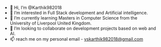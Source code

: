 - 👋 Hi, I’m @Karthik982018
- 👀 I’m interested in Full Stack development and Artificial intelligence.
- 🌱 I’m currently learning Masters in Computer Science from the University of Liverpool United Kingdom.
- 💞️ I’m looking to collaborate on development projects based on web and AI.
- 📫 reach me on my personal email - vskarthik982018@gmail.com

<!---
Karthik982018/Karthik982018 is a ✨ special ✨ repository because its `README.md` (this file) appears on your GitHub profile.
You can click the Preview link to take a look at your changes.
--->
